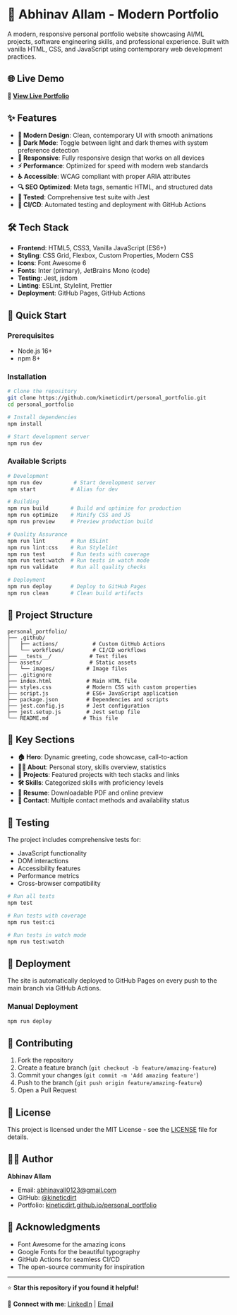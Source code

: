 # 🚀 Abhinav Allam - Modern Portfolio

A modern, responsive personal portfolio website showcasing AI/ML projects, software engineering skills, and professional experience. Built with vanilla HTML, CSS, and JavaScript using contemporary web development practices.

## 🌐 Live Demo

**🔗 [View Live Portfolio](https://kineticdirt.github.io/personal_portfolio/)**

## ✨ Features

- **🎨 Modern Design**: Clean, contemporary UI with smooth animations
- **🌙 Dark Mode**: Toggle between light and dark themes with system preference detection
- **📱 Responsive**: Fully responsive design that works on all devices
- **⚡ Performance**: Optimized for speed with modern web standards
- **♿ Accessible**: WCAG compliant with proper ARIA attributes
- **🔍 SEO Optimized**: Meta tags, semantic HTML, and structured data
- **🧪 Tested**: Comprehensive test suite with Jest
- **🚀 CI/CD**: Automated testing and deployment with GitHub Actions

## 🛠️ Tech Stack

- **Frontend**: HTML5, CSS3, Vanilla JavaScript (ES6+)
- **Styling**: CSS Grid, Flexbox, Custom Properties, Modern CSS
- **Icons**: Font Awesome 6
- **Fonts**: Inter (primary), JetBrains Mono (code)
- **Testing**: Jest, jsdom
- **Linting**: ESLint, Stylelint, Prettier
- **Deployment**: GitHub Pages, GitHub Actions

## 🚀 Quick Start

### Prerequisites

- Node.js 16+ 
- npm 8+

### Installation

```bash
# Clone the repository
git clone https://github.com/kineticdirt/personal_portfolio.git
cd personal_portfolio

# Install dependencies
npm install

# Start development server
npm run dev
```

### Available Scripts

```bash
# Development
npm run dev          # Start development server
npm start           # Alias for dev

# Building
npm run build       # Build and optimize for production
npm run optimize    # Minify CSS and JS
npm run preview     # Preview production build

# Quality Assurance
npm run lint        # Run ESLint
npm run lint:css    # Run Stylelint
npm run test        # Run tests with coverage
npm run test:watch  # Run tests in watch mode
npm run validate    # Run all quality checks

# Deployment
npm run deploy      # Deploy to GitHub Pages
npm run clean       # Clean build artifacts
```

## 📁 Project Structure

```
personal_portfolio/
├── .github/
│   ├── actions/           # Custom GitHub Actions
│   └── workflows/         # CI/CD workflows
├── __tests__/            # Test files
├── assets/               # Static assets
│   └── images/          # Image files
├── .gitignore
├── index.html           # Main HTML file
├── styles.css           # Modern CSS with custom properties
├── script.js            # ES6+ JavaScript application
├── package.json         # Dependencies and scripts
├── jest.config.js       # Jest configuration
├── jest.setup.js        # Jest setup file
└── README.md           # This file
```

## 🎯 Key Sections

- **🏠 Hero**: Dynamic greeting, code showcase, call-to-action
- **👨‍💻 About**: Personal story, skills overview, statistics
- **🚀 Projects**: Featured projects with tech stacks and links
- **🛠️ Skills**: Categorized skills with proficiency levels
- **📄 Resume**: Downloadable PDF and online preview
- **📧 Contact**: Multiple contact methods and availability status

## 🧪 Testing

The project includes comprehensive tests for:

- JavaScript functionality
- DOM interactions
- Accessibility features
- Performance metrics
- Cross-browser compatibility

```bash
# Run all tests
npm test

# Run tests with coverage
npm run test:ci

# Run tests in watch mode
npm run test:watch
```

## 🚀 Deployment

The site is automatically deployed to GitHub Pages on every push to the main branch via GitHub Actions.

### Manual Deployment

```bash
npm run deploy
```

## 🤝 Contributing

1. Fork the repository
2. Create a feature branch (`git checkout -b feature/amazing-feature`)
3. Commit your changes (`git commit -m 'Add amazing feature'`)
4. Push to the branch (`git push origin feature/amazing-feature`)
5. Open a Pull Request

## 📄 License

This project is licensed under the MIT License - see the [LICENSE](LICENSE) file for details.

## 👨‍💻 Author

**Abhinav Allam**
- Email: abhinavall0123@gmail.com
- GitHub: [@kineticdirt](https://github.com/kineticdirt)
- Portfolio: [kineticdirt.github.io/personal_portfolio](https://kineticdirt.github.io/personal_portfolio)

## 🙏 Acknowledgments

- Font Awesome for the amazing icons
- Google Fonts for the beautiful typography
- GitHub Actions for seamless CI/CD
- The open-source community for inspiration

---

⭐ **Star this repository if you found it helpful!**

🔗 **Connect with me**: [LinkedIn](https://linkedin.com/in/abhinav-allam) | [Email](mailto:abhinavall0123@gmail.com)
